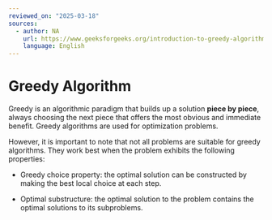 ```yaml
---
reviewed_on: "2025-03-18"
sources:
  - author: NA
    url: https://www.geeksforgeeks.org/introduction-to-greedy-algorithm-data-structures-and-algorithm-tutorials/
    language: English
---
```


# Greedy Algorithm

Greedy is an algorithmic paradigm that builds up a solution **piece by piece**, always choosing the next piece that offers the most obvious and immediate benefit. Greedy algorithms are used for optimization problems.

However, it is important to note that not all problems are suitable for greedy algorithms. They work best when the problem exhibits the following properties:

- Greedy choice property: the optimal solution can be constructed by making the best local choice at each step.

- Optimal substructure: the optimal solution to the problem contains the optimal solutions to its subproblems.
